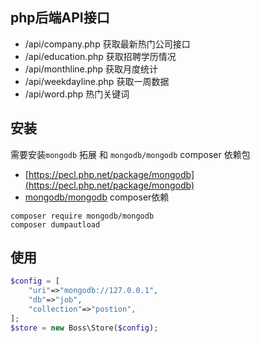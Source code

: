 ## php后端API接口

- /api/company.php 获取最新热门公司接口
- /api/education.php 获取招聘学历情况
- /api/monthline.php 获取月度统计
- /api/weekdayline.php 获取一周数据
- /api/word.php 热门关键词

## 安装

需要安装`mongodb` 拓展 和 `mongodb/mongodb` composer 依赖包

- [https://pecl.php.net/package/mongodb](https://pecl.php.net/package/mongodb)
- [mongodb/mongodb](https://packagist.org/packages/mongodb/mongodb) composer依赖

```shell
composer require mongodb/mongodb
composer dumpautload
```
## 使用
```php
$config = [
    "uri"=>"mongodb://127.0.0.1",
    "db"=>"job",
    "collection"=>"postion",
];
$store = new Boss\Store($config);

```